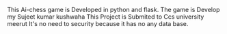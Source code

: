 This Ai-chess game is Developed in python and flask.
The game is Develop my Sujeet kumar kushwaha 
This Project is Submited to Ccs university meerut
It's no need to security because it has no any data base.
